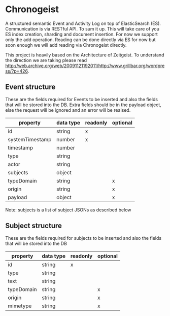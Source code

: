 # Chronogeist

A structured semantic Event and Activity Log on top of ElasticSearch (ES). Communication is via RESTful API.
To sum it up. This will take care of you ES index creation, sharding and document insertion. For now we support only the add operation.
Reading can be done directly via ES for now but soon enough we will add reading via Chronogeist directly.

This project is heavily based on the Architecture of Zeitgeist. 
To understand the direction we are taking please read http://web.archive.org/web/20091121192011/http://www.grillbar.org/wordpress/?p=426.

## Event structure

These are the fields required for Events to be inserted and also the fields that will be stored into the DB. Extra fields should be in the payload object, else the request will be ignored and an error will be reaised.

| property        | data type | readonly | optional |
|-----------------|-----------|----------|----------|
| id              | string    | x        |          |
| systemTimestamp | number    | x        |          |
| timestamp       | number    |          |          |
| type            | string    |          |          |
| actor           | string    |          |          |
| subjects        | object    |          |          |
| typeDomain      | string    |          | x        |
| origin          | string    |          | x        |
| payload         | object    |          | x        |

Note: subjects is a list of subject JSONs as described below

## Subject structure

These are the fields required for subjects to be inserted and also the fields that will be stored into the DB

| property   | data type | readonly | optional |
|------------|-----------|----------|----------|
| id         | string    | x        |          |
| type       | string    |          |          |
| text       | string    |          |          |
| typeDomain | string    |          | x        |
| origin     | string    |          | x        |
| mimetype   | string    |          | x        |
